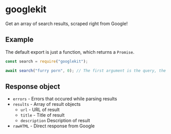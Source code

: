 # googlekit
Get an array of search results, scraped right from Google!

## Example
The default export is just a function, which returns a `Promise`.

```js
const search = require("googlekit");

await search("furry porn", 0); // The first argument is the query, the second argument is the page it should be on (0 == page one, 1 == page two)
```

## Response object
- `errors` - Errors that occured while parsing results
- `results` - Array of result objects
  - `url` - URL of result
  - `title` - Title of result
  - `description` Description of result
- `rawHTML` - Direct response from Google